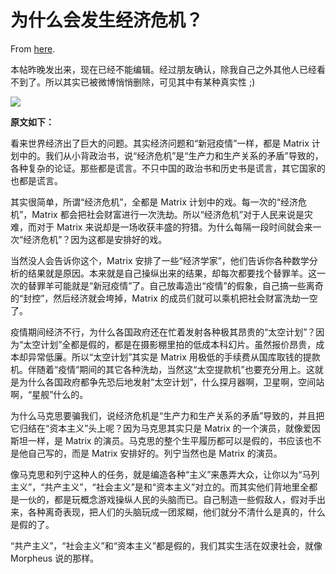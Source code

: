 # 为什么会发生经济危机？

From [here](https://yinwang1.substack.com/p/051).

本帖昨晚发出来，现在已经不能编辑。经过朋友确认，除我自己之外其他人已经看不到了。所以其实已被微博悄悄删除，可见其中有某种真实性 ;)

![](https://substackcdn.com/image/fetch/w_1456,c_limit,f_auto,q_auto:good,fl_progressive:steep/https%3A%2F%2Fsubstack-post-media.s3.amazonaws.com%2Fpublic%2Fimages%2Feabc935e-e496-4c8c-a867-9c46234f8ab6_640x292.jpeg)

**原文如下：**

看来世界经济出了巨大的问题。其实经济问题和“新冠疫情”一样，都是 Matrix 计划中的。我们从小背政治书，说“经济危机”是“生产力和生产关系的矛盾”导致的，各种复杂的论证。那些都是谎言。不只中国的政治书和历史书是谎言，其它国家的也都是谎言。

其实很简单，所谓“经济危机”，全都是 Matrix 计划中的戏。每一次的“经济危机”，Matrix 都会把社会财富进行一次洗劫。所以“经济危机”对于人民来说是灾难，而对于 Matrix 来说却是一场收获丰盛的狩猎。为什么每隔一段时间就会来一次“经济危机”？因为这都是安排好的戏。

当然没人会告诉你这个，Matrix 安排了一些“经济学家”，他们告诉你各种数学分析的结果就是原因。本来就是自己操纵出来的结果，却每次都要找个替罪羊。这一次的替罪羊可能就是“新冠疫情”了。自己放毒造出“疫情”的假象，自己搞一些离奇的“封控”，然后经济就会垮掉，Matrix 的成员们就可以乘机把社会财富洗劫一空了。

疫情期间经济不行，为什么各国政府还在忙着发射各种极其昂贵的“太空计划”？因为“太空计划”全都是假的，都是在摄影棚里拍的低成本科幻片。虽然报价昂贵，成本却异常低廉。所以“太空计划”其实是 Matrix 用极低的手续费从国库取钱的提款机。伴随着“疫情”期间的其它各种洗劫，当然这“太空提款机”也要充分用上。这就是为什么各国政府都争先恐后地发射“太空计划”，什么探月器啊，卫星啊，空间站啊，“星舰”什么的。

为什么马克思要骗我们，说经济危机是“生产力和生产关系的矛盾”导致的，并且把它归结在“资本主义”头上呢？因为马克思其实只是 Matrix 的一个演员，就像爱因斯坦一样，是 Matrix 的演员。马克思的整个生平履历都可以是假的，书应该也不是他自己写的，而是 Matrix 安排好的。列宁当然也是 Matrix 的演员。

像马克思和列宁这种人的任务，就是编造各种“主义”来愚弄大众，让你以为“马列主义”，“共产主义”，“社会主义”是和“资本主义”对立的。而其实他们背地里全都是一伙的，都是玩概念游戏操纵人民的头脑而已。自己制造一些假敌人，假对手出来，各种离奇表现，把人们的头脑玩成一团浆糊，他们就分不清什么是真的，什么是假的了。

“共产主义”，“社会主义”和“资本主义”都是假的，我们其实生活在奴隶社会，就像 Morpheus 说的那样。
